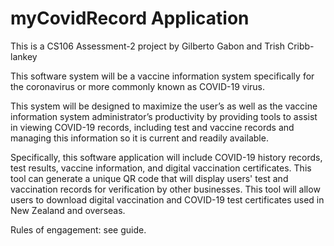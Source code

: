 # myCovidRecord Application
This is a CS106 Assessment-2 project by Gilberto Gabon and Trish Cribb-lankey

This software system will be a vaccine information system specifically for the coronavirus or more commonly known as COVID-19 virus. 

This system will be designed to maximize the user’s as well as the vaccine information system administrator’s productivity by providing tools to assist in viewing COVID-19 records, including test and vaccine records and managing this information so it is current and readily available.

Specifically, this software application will include COVID-19 history records, test results, vaccine information, and digital vaccination certificates. This tool can generate a unique QR code that will display users' test and vaccination records for verification by other businesses. This tool will allow users to download digital vaccination and COVID-19 test certificates used in New Zealand and overseas.

Rules of engagement: see guide.

